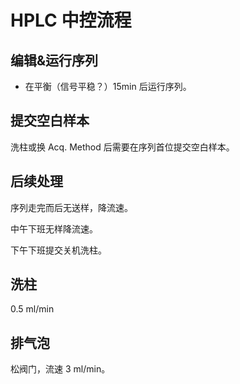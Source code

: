 # HPLC 中控流程

## 编辑&运行序列

- 在平衡（信号平稳？）15min 后运行序列。

## 提交空白样本

洗柱或换 Acq. Method 后需要在序列首位提交空白样本。

## 后续处理

序列走完而后无送样，降流速。

中午下班无样降流速。

下午下班提交关机洗柱。

## 洗柱

0.5 ml/min

## 排气泡

松阀门，流速 3 ml/min。